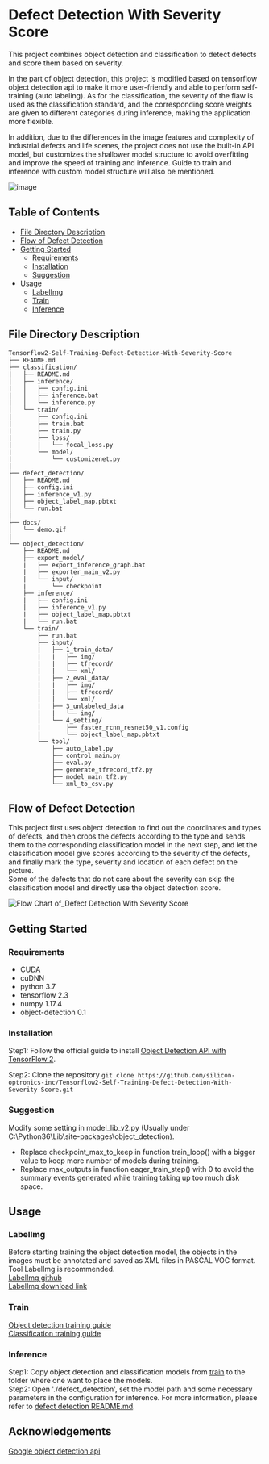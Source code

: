 # Defect Detection With Severity Score
This project combines object detection and classification to detect defects and score them based on severity.

In the part of object detection, this project is modified based on tensorflow object detection api to make it more user-friendly and able to perform self-training (auto labeling).
As for the classification, the severity of the flaw is used as the classification standard, and the corresponding score weights are given to different categories during inference, making the application more flexible.

In addition, due to the differences in the image features and complexity of industrial defects and life scenes, the project does not use the built-in API model, but customizes the shallower model structure to avoid overfitting and improve the speed of training and inference. Guide to train and inference with custom model structure will also be mentioned.

![image](https://github.com/silicon-optronics-inc/Object_detection_with_severity_score/blob/master/doc/demo.gif)  

## Table of Contents
- [File Directory Description](#file-directory-description)
- [Flow of Defect Detection](#flow-of-defect-detection)
- [Getting Started](#getting-started)
  - [Requirements](#requirements)
  - [Installation](#installation)
  - [Suggestion](#suggestion)
- [Usage](#usage)
  - [LabelImg](#labelimg)
  - [Train](#train)
  - [Inference](#inference)

## File Directory Description
```
Tensorflow2-Self-Training-Defect-Detection-With-Severity-Score 
├── README.md
├── classification/
|   ├── README.md
│   ├── inference/
|   │   ├── config.ini
|   │   ├── inference.bat
|   │   └── inference.py
│   └── train/
|       ├── config.ini
|       ├── train.bat
|       ├── train.py
|       ├── loss/
|       |   └── focal_loss.py
|       └── model/
|           └── customizenet.py
|
├── defect_detection/
│   ├── README.md
│   ├── config.ini
│   ├── inference_v1.py
│   ├── object_label_map.pbtxt
│   └── run.bat
|
├── docs/
│   └── demo.gif
|
└── object_detection/
    ├── README.md
    ├── export_model/
    |   ├── export_inference_graph.bat
    |   ├── exporter_main_v2.py
    |   └── input/
    |       └── checkpoint
    ├── inference/
    |   ├── config.ini
    |   ├── inference_v1.py
    |   ├── object_label_map.pbtxt
    |   └── run.bat
    └── train/
        ├── run.bat
        ├── input/
        |   ├── 1_train_data/
        |   |   ├── img/
        |   |   ├── tfrecord/
        |   |   └── xml/
        |   ├── 2_eval_data/
        |   |   ├── img/
        |   |   ├── tfrecord/
        |   |   └── xml/
        |   ├── 3_unlabeled_data
        |   |   └── img/
        |   └── 4_setting/
        |       ├── faster_rcnn_resnet50_v1.config
        |       └── object_label_map.pbtxt
        └── tool/
            ├── auto_label.py
            ├── control_main.py
            ├── eval.py
            ├── generate_tfrecord_tf2.py
            ├── model_main_tf2.py
            └── xml_to_csv.py
```

## Flow of Defect Detection 
This project first uses object detection to find out the coordinates and types of defects, and then crops the defects according to the type and sends them to the corresponding classification model in the next step, and let the classification model give scores according to the severity of the defects, and finally mark the type, severity and location of each defect on the picture.  
Some of the defects that do not care about the severity can skip the classification model and directly use the object detection score.  



![Flow Chart of_Defect Detection With Severity Score](https://github.com/silicon-optronics-inc/Object_detection_with_severity_score/blob/master/doc/Flow_Chart_of_Defect_Detection_With_Severity_Score.png)  


## Getting Started
### Requirements
* CUDA
* cuDNN
* python 3.7
* tensorflow 2.3
* numpy 1.17.4
* object-detection 0.1

### Installation
Step1: Follow the official guide to install [Object Detection API with TensorFlow 2](https://github.com/tensorflow/models/blob/master/research/object_detection/g3doc/tf2.md).

Step2: Clone the repository
```git clone https://github.com/silicon-optronics-inc/Tensorflow2-Self-Training-Defect-Detection-With-Severity-Score.git```

### Suggestion
Modify some setting in model_lib_v2.py (Usually under C:\Python36\Lib\site-packages\object_detection).
* Replace checkpoint_max_to_keep in function train_loop() with a bigger value to keep more number of models during training.
* Replace max_outputs in function eager_train_step() with 0 to avoid the summary events generated while training taking up too much disk space.

## Usage
### LabelImg
Before starting training the object detection model, the objects in the images must be annotated and saved as XML files in PASCAL VOC format. Tool LabelImg is recommended.  
[LabelImg github](https://github.com/tzutalin/labelImg)  
[LabelImg download link](https://www.dropbox.com/s/kqoxr10l3rkstqd/windows_v1.8.0.zip?dl=1)  


### Train
[Object detection training guide](https://github.com/silicon-optronics-inc/Tensorflow2-Self-Training-Defect-Detection-With-Severity-Score/blob/master/object_detection/README.md)  
[Classification training guide](https://github.com/silicon-optronics-inc/Tensorflow2-Self-Training-Defect-Detection-With-Severity-Score/blob/master/classification/README.md)  

### Inference
Step1: Copy object detection and classification models from [train](#train) to the folder where one want to place the models.  
Step2: Open './defect_detection', set the model path and some necessary parameters in the configuration for inference. For more information, please refer to [defect detection README.md](https://github.com/silicon-optronics-inc/Tensorflow2-Self-Training-Defect-Detection-With-Severity-Score/blob/master/defect_detection/README.md).

## Acknowledgements
[Google object detection api](https://github.com/tensorflow/models/tree/master/research/object_detection)
